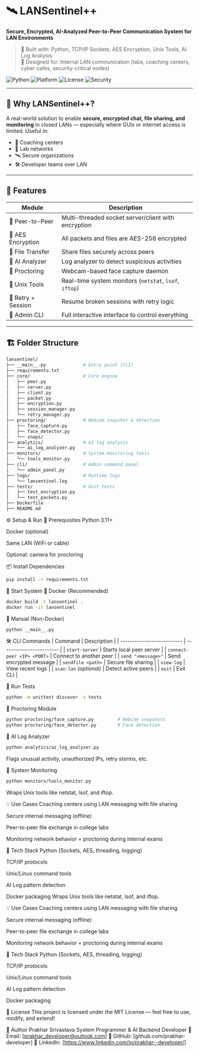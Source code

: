 # 🛰️ LANSentinel++

**Secure, Encrypted, AI-Analyzed Peer-to-Peer Communication System for LAN Environments**

> 🔐 Built with: Python, TCP/IP Sockets, AES Encryption, Unix Tools, AI Log Analysis  
> 📡 Designed for: Internal LAN communication (labs, coaching centers, cyber cafes, security-critical nodes)

![Python](https://img.shields.io/badge/Python-3.11-blue)
![Platform](https://img.shields.io/badge/Platform-Unix%20%7C%20Windows-lightgrey)
![License](https://img.shields.io/badge/License-MIT-green)
![Security](https://img.shields.io/badge/Encrypted-AES--256-informational)

---

## 🧠 Why LANSentinel++?

A real-world solution to enable **secure, encrypted chat, file sharing, and monitoring** in closed LANs — especially where GUIs or internet access is limited. Useful in:

- 🏫 Coaching centers
- 🧪 Lab networks
- 🛰️ Secure organizations
- 🛠️ Developer teams over LAN

---

## 🚀 Features

| Module | Description |
|--------|-------------|
| 🔌 Peer-to-Peer | Multi-threaded socket server/client with encryption |
| 🔐 AES Encryption | All packets and files are AES-256 encrypted |
| 📁 File Transfer | Share files securely across peers |
| 🧠 AI Analyzer | Log analyzer to detect suspicious activities |
| 🎥 Proctoring | Webcam-based face capture daemon |
| 🧰 Unix Tools | Real-time system monitors (`netstat`, `lsof`, `iftop`) |
| 🔁 Retry + Session | Resume broken sessions with retry logic |
| 🧭 Admin CLI | Full interactive interface to control everything |

---

## 🏗️ Folder Structure

```bash
lansentinel/
├── __main__.py              # Entry point (CLI)
├── requirements.txt
├── core/                    # Core engine
│   ├── peer.py
│   ├── server.py
│   ├── client.py
│   ├── packet.py
│   ├── encryption.py
│   ├── session_manager.py
│   └── retry_manager.py
├── proctoring/              # Webcam snapshot & detection
│   ├── face_capture.py
│   ├── face_detector.py
│   └── snaps/
├── analytics/               # AI log analysis
│   └── ai_log_analyzer.py
├── monitors/                # System monitoring tools
│   └── tools_monitor.py
├── cli/                     # Admin command panel
│   └── admin_panel.py
├── logs/                    # Runtime logs
│   └── lansentinel.log
├── tests/                   # Unit tests
│   ├── test_encryption.py
│   └── test_packets.py
├── Dockerfile
├── README.md

```
⚙️ Setup & Run
🔧 Prerequisites
Python 3.11+

Docker (optional)

Same LAN (WiFi or cable)

Optional: camera for proctoring

📦 Install Dependencies
```bash
pip install -r requirements.txt
```

🧭 Start System
🐳 Docker (Recommended)
```bash
docker build -t lansentinel .
docker run -it lansentinel
```
🐍 Manual (Non-Docker)
```bash
python __main__.py
```
🛠️ CLI Commands
| Command                    | Description              |
| -------------------------- | ------------------------ |
| `start-server`             | Starts local peer server |
| `connect-peer <IP> <PORT>` | Connect to another peer  |
| `send "<message>"`         | Send encrypted message   |
| `sendfile <path>`          | Secure file sharing      |
| `view-log`                 | View recent logs         |
| `scan-lan` *(optional)*    | Detect active peers      |
| `exit`                     | Exit CLI                 |

🧪 Run Tests
```bash
python -m unittest discover -s tests
```

📸 Proctoring Module
```bash
python proctoring/face_capture.py         # Webcam snapshots
python proctoring/face_detector.py        # Face detection
```

🧠 AI Log Analyzer
```bash
python analytics/ai_log_analyzer.py
```
Flags unusual activity, unauthorized IPs, retry storms, etc.

🧰 System Monitoring
```bash
python monitors/tools_monitor.py
```
Wraps Unix tools like netstat, lsof, and iftop.

💡 Use Cases
Coaching centers using LAN messaging with file sharing

Secure internal messaging (offline)

Peer-to-peer file exchange in college labs

Monitoring network behavior + proctoring during internal exams

🤖 Tech Stack
Python (Sockets, AES, threading, logging)

TCP/IP protocols

Unix/Linux command tools

AI Log pattern detection

Docker packaging
Wraps Unix tools like netstat, lsof, and iftop.

💡 Use Cases
Coaching centers using LAN messaging with file sharing

Secure internal messaging (offline)

Peer-to-peer file exchange in college labs

Monitoring network behavior + proctoring during internal exams

🤖 Tech Stack
Python (Sockets, AES, threading, logging)

TCP/IP protocols

Unix/Linux command tools

AI Log pattern detection

Docker packaging

📜 License
This project is licensed under the MIT License — feel free to use, modify, and extend!

💌 Author
Prakhar Srivastava
System Programmer & AI Backend Developer
📧 Email: [prakhar_developer@outlook.com]
🔗 GitHub: [github.com/prakhar-developer]
🔗 LinkedIn: [https://www.linkedin.com/in/prakhar--developer/]